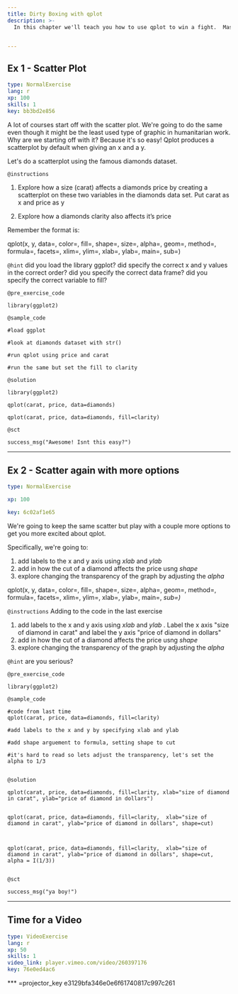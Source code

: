 ```yaml
---
title: Dirty Boxing with qplot
description: >-
  In this chapter we'll teach you how to use qplot to win a fight.  Mastering the ggplot2 language can be overwhelming at first and there is a helper function called qplot() (q for quick plot) which can be used to create the most common types of graphs.  You'll probably be suprised how powerful it is and may be even inspired to go up a weight class later with ggplot.


---
```

## Ex 1 - Scatter Plot

```yaml
type: NormalExercise
lang: r
xp: 100
skills: 1
key: bb3bd2e856
```

A lot of courses start off with the scatter plot.  We're going to do the same even though it might be the least used type of graphic in humanitarian work.  Why are  we starting off with it?  Because it's so easy!  Qplot produces a scatterplot by default when giving an x and a y. 

Let's do a scatterplot using the famous diamonds dataset.

`@instructions`
1.  Explore how a size (carat) affects a diamonds price by creating a  scatterplot on these two variables in the diamonds data set.  Put carat as x and price as y

2.  Explore how a diamonds clarity also affects it’s price

Remember the format is:

qplot(x, y, data=, color=, fill=, shape=, size=, alpha=, geom=, method=, formula=, facets=, xlim=, ylim=, xlab=, ylab=, main=, sub=)

`@hint`
did you load the library ggplot?
did specify the correct x and y values in the correct order?
did you specify the correct data frame?
did you specify the correct variable to fill?

`@pre_exercise_code`
```{r}
library(ggplot2)
```
`@sample_code`
```{r}
#load ggplot 

#look at diamonds dataset with str()

#run qplot using price and carat 

#run the same but set the fill to clarity
```
`@solution`
```{r}
library(ggplot2)

qplot(carat, price, data=diamonds)

qplot(carat, price, data=diamonds, fill=clarity)
```
`@sct`
```{r}
success_msg("Awesome! Isnt this easy?")
```





---
## Ex 2 - Scatter again with more options

```yaml
type: NormalExercise

xp: 100

key: 6c02af1e65
```

  We're going to keep the same scatter but play with a couple more options to get you more excited about qplot.

Specifically, we're going to:

1.  add labels to the x and y axis using _xlab_ and _ylab_
2.  add in how the cut of a diamond affects the price usng _shape_
3.  explore changing the transparency of the graph by adjusting the _alpha_

qplot(x, y, data=, color=, fill=, shape=, size=, alpha=, geom=, method=, formula=, facets=, xlim=, ylim=, xlab=, ylab=, main=, _sub=)_


`@instructions`
Adding to  the code in the last exercise

1.  add labels to the x and y axis using _xlab_ and _ylab_ .  Label the x axis "size of diamond in carat" and label the y axis "price of diamond in dollars"
2.  add in how the cut of a diamond affects the price usng _shape_
3.  explore changing the transparency of the graph by adjusting the _alpha_


`@hint`
are you serious?


`@pre_exercise_code`
```{r}
library(ggplot2)
```
`@sample_code`
```{r}
#code from last time
qplot(carat, price, data=diamonds, fill=clarity)

#add labels to the x and y by specifying xlab and ylab

#add shape arguement to formula, setting shape to cut

#it's hard to read so lets adjust the transparency, let's set the alpha to 1/3


```
`@solution`
```{r}
qplot(carat, price, data=diamonds, fill=clarity, xlab="size of diamond in carat", ylab="price of diamond in dollars")


qplot(carat, price, data=diamonds, fill=clarity,  xlab="size of diamond in carat", ylab="price of diamond in dollars", shape=cut)



qplot(carat, price, data=diamonds, fill=clarity,  xlab="size of diamond in carat", ylab="price of diamond in dollars", shape=cut,  alpha = I(1/3))


```
`@sct`
```{r}
success_msg("ya boy!")
```

















---
## Time for a Video

```yaml
type: VideoExercise
lang: r
xp: 50
skills: 1
video_link: player.vimeo.com/video/260397176
key: 76e0ed4ac6
```
*** =projector_key
e3129bfa346e0e6f61740817c997c261




